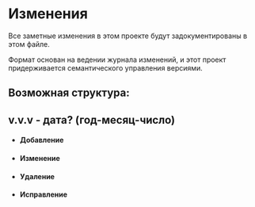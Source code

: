 # Изменения
Все заметные изменения в этом проекте будут задокументированы в этом файле.

Формат основан на ведении журнала изменений, и этот проект придерживается семантического управления версиями.


## Возможная структура:
 
## v.v.v - дата? (год-месяц-число)

  - #### Добавление
  - #### Изменение
  - #### Удаление
  - #### Исправление 
